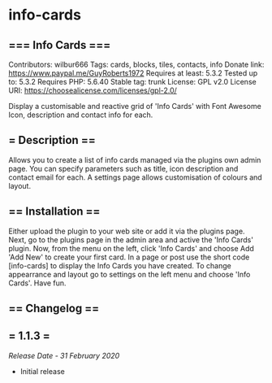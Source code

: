 # info-cards
## === Info Cards ===
Contributors: wilbur666
Tags: cards, blocks, tiles, contacts, info
Donate link: https://www.paypal.me/GuyRoberts1972
Requires at least: 5.3.2
Tested up to: 5.3.2
Requires PHP: 5.6.40
Stable tag: trunk
License: GPL v2.0
License URI: https://choosealicense.com/licenses/gpl-2.0/

Display a customisable and reactive grid of \'Info Cards\' with Font Awesome Icon, description and contact info for each.  

## = Description ==
Allows you to create a list of info cards managed via the plugins own admin page. You can specify parameters such as title, icon description and contact email for each. 
A settings page allows customisation of colours and layout. 


## == Installation ==
Either upload the plugin to your web site or add it via the plugins page.
Next, go to the plugins page in the admin area and active the 'Info Cards' plugin.
Now, from the menu on the left, click 'Info Cards' and choose Add 'Add New' to create your first card.
In a page or post use the short code [info-cards] to display the Info Cards you have created.
To change appearrance and layout go to settings on the left menu and choose 'Info Cards'.
Have fun. 

## == Changelog ==

## = 1.1.3 =
*Release Date - 31 February 2020*

* Initial release
